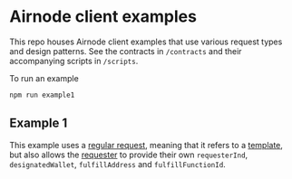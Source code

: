 # Airnode client examples

This repo houses Airnode client examples that use various request types and design patterns.
See the contracts in `/contracts` and their accompanying scripts in `/scripts`.

To run an example
```sh
npm run example1
```

## Example 1

This example uses a [regular request](https://github.com/api3dao/api3-docs/blob/master/request-response-protocol/request.md#1-regular-request), meaning that it refers to a [template](https://github.com/api3dao/api3-docs/blob/master/request-response-protocol/template.md), but also allows the [requester](https://github.com/api3dao/api3-docs/blob/master/request-response-protocol/requester.md) to provide their own `requesterInd`, `designatedWallet`, `fulfillAddress` and `fulfillFunctionId`.
